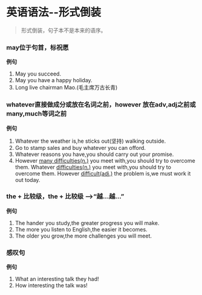 # 英语语法--形式倒装

> 形式倒装，句子本不是本来的语序。

### may位于句首，标祝愿
**例句**
1. May you succeed.
2. May you have a happy holiday.
3. Long live chairman Mao.(毛主席万古长青)

### whatever直接做成分或放在名词之前，however 放在adv,adj之前或many,much等词之前
**例句**
1. Whatever the weather is,he sticks out(坚持) walking outside.
2. Go to stamp sales and buy whatever you can offord.
3. Whatever reasons you have,you should carry out your promise.
4. However <u>many difficulties(n.)</u> you meet with,you should try to overcome them.
Whatever <u>difficulties(n.)</u> you meet with,you should try to overcome them.
However <u>difficult(adj.)</u> the problem is,we must work it out today.

### the + 比较级，the + 比较级  \-\->“越...越...”
**例句**
1. The hander you study,the greater progress you will make.
2. The more you listen to English,the easier it becomes.
3. The older you grow,the more challenges you will meet.

### 感叹句
**例句** 
1. What an interesting talk they had!
2. How interesting the talk was!
